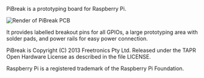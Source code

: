 PiBreak is a prototyping board for Raspberry Pi.

![Render of PiBreak PCB](https://raw.github.com/freetronics/PiBreak/master/PiBreak-front-preview.png)

It provides labelled breakout pins for all GPIOs, a large prototyping area with solder pads, and power rails for easy power connection.

PiBreak is Copyright (C) 2013 Freetronics Pty Ltd. Released under the TAPR Open Hardware License as described in the file LICENSE.

Raspberry Pi is a registered trademark of the Raspberry Pi Foundation.
